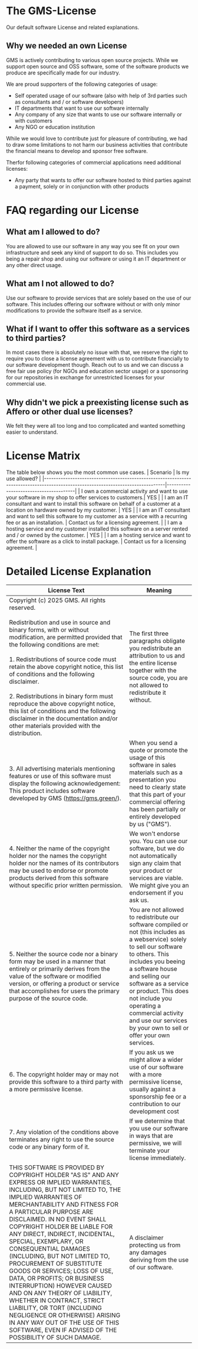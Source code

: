 # The GMS-License
Our default software License and related explanations.

## Why we needed an own License
GMS is actively contributing to various open source projects. 
While we support open source and OSS software, some of the software products we produce
are specifically made for our industry.

We are proud supporters of the following categories of usage:
* Self operated usage of our software (also with help of 3rd parties such as consultants and / or software developers)
* IT departments that want to use our software internally
* Any company of any size that wants to use our software internally or with customers
* Any NGO or education institution

While we would love to contribute just for pleasure of contributing, 
we had to draw some limitations to not harm our business activities 
that contribute the financial means to develop and sponsor
free software. 

Therfor following categories of commercial applications need additional licenses: 
* Any party that wants to offer our software hosted to third parties against a payment, solely or in conjunction with other products 

# FAQ regarding our License

## What am I allowed to do? 
You are allowed to use our software in any way you see fit on your own infrastructure and seek any kind of support to do so.
This includes you being a repair shop and using our software or using it an IT department or any other direct usage. 

## What am I not allowed to do? 
Use our software to provide services that are solely based on the use of our software. 
This includes offering our software without or with only minor modifications to provide the software itself as a service. 

## What if I want to offer this software as a services to third parties? 
In most cases there is absolutely no issue with that, we reserve the right to require you to close a license agreement with us to contribute financially to our software development though. Reach out to us and we can discuss a free fair use policy (for NGOs and education sector usage) or a sponsoring for our repositories in exchange for unrestricted licenses for your commercial use. 

## Why didn't we pick a preexisting license such as Affero or other dual use licenses?
We felt they were all too long and too complicated and wanted something easier to understand.

# License Matrix 
The table below shows you the most common use cases.
| Scenario                                                                                                                        | Is my use allowed?                    |
|---------------------------------------------------------------------------------------------------------------------------------|---------------------------------------|
| I own a commercial activity and want to use your software in my shop to offer services to customers.| YES                                   |
| I am an IT consultant and want to install this software on behalf of a customer at a location on hardware owned by my customer. | YES                                   |
| I am an IT consultant and want to sell this software to my customer as a service with a recurring fee or as an installation.    | Contact us for a licensing agreement. |
| I am a hosting service and my customer installed this software on a server rented and / or owned by the customer.               | YES                                   |
| I am a hosting service and want to offer the software as a click to install package.                                            | Contact us for a licensing agreement. |


# Detailed License Explanation
| License Text                                                                                                                                                                                                                                                                                                                                                                                                                                                                                                                                                                                                                                                                                                                              | Meaning                                                                                                                                                                                                                                                                                                                                                            |
|-------------------------------------------------------------------------------------------------------------------------------------------------------------------------------------------------------------------------------------------------------------------------------------------------------------------------------------------------------------------------------------------------------------------------------------------------------------------------------------------------------------------------------------------------------------------------------------------------------------------------------------------------------------------------------------------------------------------------------------------|--------------------------------------------------------------------------------------------------------------------------------------------------------------------------------------------------------------------------------------------------------------------------------------------------------------------------------------------------------------------|
| Copyright (c) 2025 GMS. All rights reserved.<br><br>Redistribution and use in source and binary forms, with or without modification, are permitted provided that the following conditions are met:<br><br>1. Redistributions of source code must retain the above copyright notice, this list of conditions and the following disclaimer.<br><br>2. Redistributions in binary form must reproduce the above copyright notice, this list of conditions and the following disclaimer in the documentation and/or other materials provided with the distribution.                                                                                                                                                                                             | The first three paragraphs obligate you redistribute an attribution to us and the entire license together with the source code, you are not allowed to redistribute it without.                                                                                                                                                                                    |
| 3. All advertising materials mentioning features or use of this software must display the following acknowledgement: This product includes software developed by GMS (https://gms.green/).                                                                                                                                                                                                                                                                                                                                                                                                                                                                                                                                                | When you send a quote or promote the usage of this software in sales materials such as a presentation you need to clearly state that this part of your commercial offering has been partially or entirely developed by us ("GMS").                                                                                                                                 |
| 4. Neither the name of the copyright holder nor the names the copyright holder nor the names of its contributors may be used to endorse or promote products derived from this software without specific prior written permission.                                                                                                                                                                                                                                                                                                                                                                                                                                                                                                         | We won't endorse you. You can use our software, but we do not automatically sign any claim that your product or services are viable. We might give you an endorsement if you ask us.                                                                                                                                                                               |
| 5. Neither the source code nor a binary form may be used in a manner that entirely or primarily derives from the value of the software or modified version, or offering a product or service that accomplishes for users the primary purpose of the source code.                                                                                                                                                                                                                                                                                                                                                                                                                                                                          | You are not allowed to redistribute our software compiled or not (this includes as a webservice) solely to sell our software to others. This includes you beeing a software house and selling our software as a service or product. This does not include you operating a commercial activity and use our services by your own to sell or offer your own services. |
| 6. The copyright holder may or may not provide this software to a third party with a more permissive license.                                                                                                                                                                                                                                                                                                                                                                                                                                                                                                                                                                                                                             | If you ask us we might allow a wider use of our software with a more permissive license, usually against a sponsorship fee or a contribution to our development cost                                                                                                                                                                                               |
| 7. Any violation of the conditions above terminates any right to use the source code or any binary form of it.                                                                                                                                                                                                                                                                                                                                                                                                                                                                                                                                                                                                                            | If we determine that you use our software in ways that are permissive, we will terminate your license immediately.                                                                                                                                                                                                                                                 |
| THIS SOFTWARE IS PROVIDED BY COPYRIGHT HOLDER "AS IS" AND ANY EXPRESS OR IMPLIED WARRANTIES, INCLUDING, BUT NOT LIMITED TO, THE IMPLIED WARRANTIES OF MERCHANTABILITY AND FITNESS FOR A PARTICULAR PURPOSE ARE DISCLAIMED. IN NO EVENT SHALL COPYRIGHT HOLDER BE LIABLE FOR ANY DIRECT, INDIRECT, INCIDENTAL, SPECIAL, EXEMPLARY, OR CONSEQUENTIAL DAMAGES (INCLUDING, BUT NOT LIMITED TO, PROCUREMENT OF SUBSTITUTE GOODS OR SERVICES; LOSS OF USE, DATA, OR PROFITS; OR BUSINESS INTERRUPTION) HOWEVER CAUSED AND ON ANY THEORY OF LIABILITY, WHETHER IN CONTRACT, STRICT LIABILITY, OR TORT (INCLUDING NEGLIGENCE OR OTHERWISE) ARISING IN ANY WAY OUT OF THE USE OF THIS SOFTWARE, EVEN IF ADVISED OF THE POSSIBILITY OF SUCH DAMAGE. | A disclaimer protecting us from any damages deriving from the use of our software.                                                                                                                                                                                                                                                                                 |

